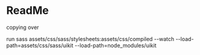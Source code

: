 # ReadMe

copying over

run sass assets/css/sass/stylesheets:assets/css/compiled --watch --load-path=assets/css/sass/uikit --load-path=node_modules/uikit